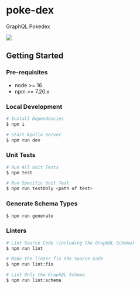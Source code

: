 # poke-dex

GraphQL Pokedex

![](https://lucid.app/publicSegments/view/6c8b3481-36a2-4b71-b7da-4fd4efc6be11/image.png)

## Getting Started

### Pre-requisites

- node >= 16
- npm >= 7.20.x

### Local Development

```bash
# Install Dependencies
$ npm i

# Start Apollo Server
$ npm run dev
```

### Unit Tests

```bash
# Run All Unit Tests
$ npm test

# Run Specific Unit Test
$ npm run testOnly <path of test>
```

### Generate Schema Types

```bash
$ npm run generate
```

### Linters

```bash
# Lint Source Code (including the GraphQL Schema)
$ npm run lint

# Make the linter fix the Source Code
$ npm run lint:fix

# Lint Only the GraphQL Schema
$ npm run lint:schema
```
